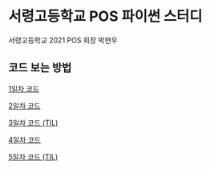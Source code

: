 # 서령고등학교 POS 파이썬 스터디
 서령고등학교 2021 POS 회장 박현우
 
## 코드 보는 방법
[1일차 코드](https://github.com/HyunsDev/21_009_POS_python/tree/main/python/day%201)

[2일차 코드](https://github.com/HyunsDev/21_009_POS_python/tree/main/python/day%202)

[3일차 코드 (TIL)]()

[4일차 코드](https://github.com/HyunsDev/21_009_POS_python/tree/main/python/day%204)

[5일차 코드 (TIL)]()
